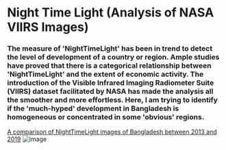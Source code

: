 # Night Time Light (Analysis of NASA VIIRS Images)
### The measure of 'NightTimeLight' has been in trend to detect the level of development of a country or region. Ample studies have proved that there is a categorical relationship between 'NightTimeLight' and the extent of economic activity. The introduction of the Visible Infrared Imaging Radiometer Suite (VIIRS) dataset facilitated by NASA has made the analysis all the smoother and more effortless. Here, I am trying to identify if the 'much-hyped' development in Bangladesh is homogeneous or concentrated in some 'obvious' regions.
[A comparison of NightTimeLight images of Bangladesh between 2013 and 2019](https://drive.google.com/file/d/1DOU-y-OW_8W3FQd5uzOqNdFLwIDxPD-f/view)
![image](https://drive.google.com/uc?export=view&id=1DOU-y-OW_8W3FQd5uzOqNdFLwIDxPD-f)
